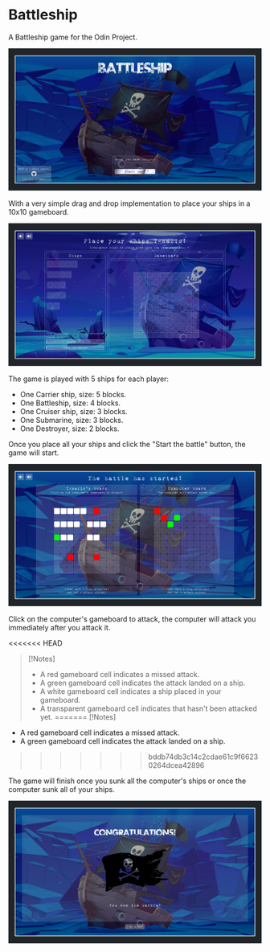 # Battleship

A Battleship game for the Odin Project.

![Main page of the game](./src/images/page-preview.png?raw=true)

With a very simple drag and drop implementation to place your ships in a 10x10 gameboard.

![Place your ships screen](./src/images/page-preview-place-ships.png?raw=true)

The game is played with 5 ships for each player: 

- One Carrier ship, size: 5 blocks.
- One Battleship, size: 4 blocks.
- One Cruiser ship, size: 3 blocks.
- One Submarine, size: 3 blocks.
- One Destroyer, size: 2 blocks.

Once you place all your ships and click the "Start the battle" button, the game will start.

![Game screen](./src/images/page-preview-game-screen.png?raw=true)

Click on the computer's gameboard to attack, the computer will attack you immediately after you attack it.

<<<<<<< HEAD
> [!Notes]
> - A red gameboard cell indicates a missed attack.
> - A green gameboard cell indicates the attack landed on a ship.
> - A white gameboard cell indicates a ship placed in your gameboard.
> - A transparent gameboard cell indicates that hasn't been attacked yet.
=======
[!Notes]
- A red gameboard cell indicates a missed attack.
- A green gameboard cell indicates the attack landed on a ship.
>>>>>>> bddb74db3c14c2cdae61c9f66230264dcea42896

The game will finish once you sunk all the computer's ships or once the computer sunk all of your ships.

![Winner screen](./src/images/page-preview-winner-screen.png?raw=true)

